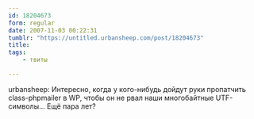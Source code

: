 ```yaml
---
id: 18204673
form: regular
date: 2007-11-03 00:22:31
tumblr: "https://untitled.urbansheep.com/post/18204673"
title:
tags:
    - твиты

---
```


<p>urbansheep: Интересно, когда у кого-нибудь дойдут руки пропатчить class-phpmailer в WP, чтобы он не рвал наши многобайтные UTF-символы&hellip; Ещё пара лет?</p>

